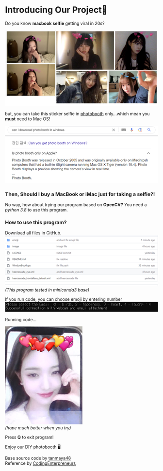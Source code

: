 # Introducing Our Project👋

 
 Do you know **macbook selfie** getting viral in 20s?
   
![selfies](image/selfie.png)


 but, you can take this sticker selfie in [photobooth](https://support.apple.com/ko-kr/guide/photo-booth/welcome/mac) only...which mean you **must** need to Mac OS!  
   
![search](image/google.png)

### Then, Should I buy a MacBook or iMac just for taking a selfie?!
  
  
 No way, how about trying our program based on **OpenCV?**
 You need a *python 3.8* to use this program.

### How to use this program?

Download all files in GitHub.  
![github](image/github.png)
*(This program tested in miniconda3 base)*

If you run code, you can choose emoji by entering number  
![select](image/select.PNG)

Running code...  
  

![result](image/test.PNG)  
*(hope much better when you try)*

  
Press **Q** to exit program!  
  

Enjoy our DIY photobooth 🖥  

  


Base source code by [tanmaya48](https://github.com/tanmaya48/OpenCV-puts-glasses-on-face)  
Reference by [CodingEnterpreneurs](https://www.youtube.com/watch?v=HZ3mhgbjtRU)
